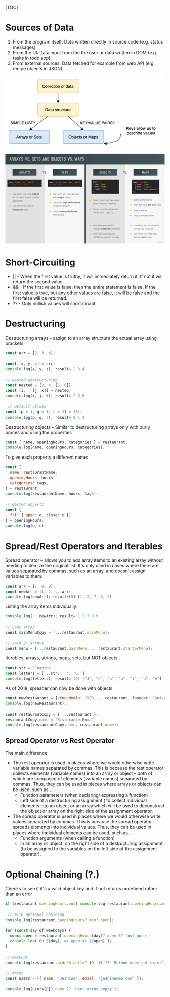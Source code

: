 [TOC]

# Sources of Data

1. From the program itself: Data written directly in source code (e.g. status messages)
2. From the UI: Data input from the the user or data written in DOM (e.g. tasks in todo app)
3. From external sources: Data fetched for example from web API (e.g. recipe objects in JSON)

![image-20210910102929868](../Images/image-20210910102929868.png)

![image-20210910103008868](../Images/image-20210910103008868.png)

# Short-Circuiting

- || - When the first value is truthy, it will immediately return it. If not it will return the second value
- && - If the first value is false, then the entire statement is false. If the first value is true, but any other values are false, it will be false and the first false will be returned.
- ?? - Only nullish values will short circuit

# Destructuring

Destructuring arrays – assign to an array structure the actual array using brackets

```javascript
const arr = [2, 3, 4];

const [x, y, z] = arr;
console.log(x, y, z); result= 2 3 4

// Nested destructuring
const nested = [2, 4, [5, 6]];
const [i, , [j, k]] = nested;
console.log(i, j, k); result= 2 5 6

 // Default values
const [p = 1, q = 1, r = 1] = [8];
console.log(p, q, r); result= 8 1 1
```

Destructuring objects – Similar to destructuring arrays only with curly braces and using the properties

```javascript
const { name, openingHours, categories } = restaurant;
console.log(name, openingHours, categories);
```

To give each property a different name:

```javascript
const {
  name: restaurantName,
  openingHours: hours,
  categories: tags,
} = restaurant;
console.log(restaurantName, hours, tags);

// Nested objects
const {
  fri: { open: o, close: c },
} = openingHours;
console.log(o, c);
```

# Spread/Rest Operators and Iterables

Spread operator – allows you to add array items to an existing array without needing to itemize the original list. It's only used in cases where there are values separated by commas, such as an array, and doesn't assign variables to them.

```javascript
const arr = [7, 8, 9];
const newArr = [1, 2, ...arr];
console.log(newArr); result=(5) [1, 2, 7, 8, 9]
```

Listing the array items individually:

```javascript
console.log(...newArr); result= 1 2 7 8 9

// Copy array
const mainMenuCopy = [...restaurant.mainMenu];

// Join 2+ arrays
const menu = [...restaurant.mainMenu, ...restaurant.starterMenu];
```

Iterables: arrays, strings, maps, sets, but NOT objects

```javascript
const str = 'Jeanine';
const letters = [...str, ' ', 'S.'];
console.log(letters); result= (9) ["J", "e", "a", "n", "i", "n", "e"]
```

As of 2018, spreader can now be done with objects

```javascript
const newRestaurant = { foundedIn: 1998, ...restaurant, founder: 'Guiseppe' };
console.log(newRestaurant);

const restaurantCopy = { ...restaurant };
restaurantCopy.name = 'Ristorante Roma';
console.log(restaurantCopy.name, restaurant.name);
```

## Spread Operator vs Rest Operator

The main difference:

- The rest operator is used in places where we would otherwise write variable names separated by commas. This is because the rest operator collects elements (variable names) into an array or object – both of which are composed of elements (variable names) separated by commas. Thus, they can be used in places where arrays or objects can be used, such as…
  - Function parameters (when declaring/ expressing a function)
  - Left side of a destructuring assignment ( to collect individual elements into an object or an array which will be used to deconstruct the object or array on the right side of the assignment operator.
- The spread operator is used in places where we would otherwise write values separated by commas. This is because the spread operator spreads elements into individual values. Thus, they can be used in places where individual elements can be used, such as…
  - Function arguments (when calling a function)
  - In an array or object, on the right side of a destructuring assignment (to be assigned to the variables on the left side of the assignment operator).

# Optional Chaining (?.)

Checks to see if it's a valid object key and if not returns undefined rather than an error

```javascript
if (restaurant.openingHours.mon) console.log(restaurant.openingHours.mon.open);

 // WITH optional chaining
console.log(restaurant.openingHours?.mon?.open);

for (const day of weekdays) {
  const open = restaurant.openingHours[day]?.open ?? 'not open';
  console.log(`On ${day}, we open at ${open}`);
}
 
// Methods
console.log(restaurant.orderRisotto?.(0, 1) ?? 'Method does not exist');
 
// Array
const users = [{ name: 'Jeanine', email: 'jeanine@me.com' }];

console.log(users[0]?.name ?? 'User array empty');
```


